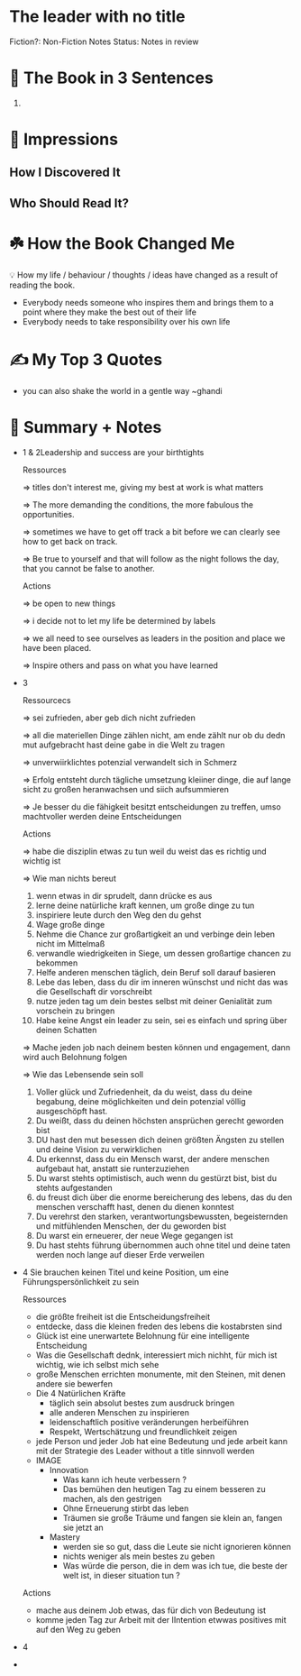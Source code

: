 # The leader with no title

Fiction?: Non-Fiction
Notes Status: Notes in review

# 🚀 The Book in 3 Sentences

1. 

# 🎨 Impressions

## How I Discovered It

## Who Should Read It?

# ☘️ How the Book Changed Me

<aside>
💡 How my life / behaviour / thoughts / ideas have changed as a result of reading the book.

</aside>

- Everybody needs someone who inspires them and brings them to a point where they make the best out of their life
- Everybody needs to take responsibility over his own life

# ✍️ My Top 3 Quotes

- you can also shake the world in a gentle way ~ghandi

# 📒 Summary + Notes

- 1 & 2Leadership and success are your birthtights
    
    Ressources
    
    ⇒ titles don't interest me, giving my best at work is what matters
    
    ⇒ The more demanding the conditions, the more fabulous the opportunities.
    
    ⇒ sometimes we have to get off track a bit before we can clearly see how to get back on track.
    
    ⇒ Be true to yourself and that will follow as the night follows the day, that you cannot be false to another.
    
    Actions
    
    ⇒ be open to new things
    
    ⇒ i decide not to let my life be determined by labels
    
    ⇒ we all need to see ourselves as leaders in the position and place we have been placed.
    
    ⇒ Inspire others and pass on what you have learned
    
- 3
    
    Ressourcecs
    
    ⇒ sei zufrieden, aber geb dich nicht zufrieden
    
    ⇒ all die materiellen Dinge zählen nicht, am ende zählt nur ob du dedn mut aufgebracht hast deine gabe in die Welt zu tragen 
    
    ⇒ unverwiirklichtes potenzial verwandelt sich in Schmerz
    
    ⇒ Erfolg entsteht durch tägliche umsetzung kleiiner dinge, die auf lange sicht zu großen heranwachsen und siich aufsummieren
    
    ⇒ Je besser du die fähigkeit besitzt entscheidungen zu treffen, umso machtvoller werden deine Entscheidungen
    
    Actions
    
    ⇒ habe die disziplin etwas zu tun weil du weist das es richtig und wichtig ist 
    
    ⇒ Wie man nichts bereut
    
    1. wenn etwas in dir sprudelt, dann drücke es aus
    2. lerne deine natürliche kraft kennen, um große dinge zu tun
    3. inspiriere leute durch den Weg den du gehst 
    4. Wage große dinge 
    5. Nehme die Chance zur großartigkeit an und verbinge dein leben nicht im Mittelmaß
    6. verwandle wiedrigkeiten in Siege, um dessen großartige chancen zu bekommen
    7. Helfe anderen menschen täglich, dein Beruf soll darauf basieren
    8. Lebe das leben, dass du dir im inneren wünschst und nicht das was die Gesellschaft dir vorschreibt
    9. nutze jeden tag um dein bestes selbst mit deiner Genialität zum vorschein zu bringen
    10. Habe keine Angst ein leader zu sein, sei es einfach und spring über deinen Schatten
    
    ⇒ Mache jeden job nach deinem besten können und engagement, dann wird auch Belohnung folgen 
    
    ⇒ Wie das Lebensende sein soll
    
    1. Voller glück und Zufriedenheit, da du weist, dass du deine begabung, deine möglichkeiten und dein potenzial völlig ausgeschöpft hast. 
    2. Du weißt, dass du deinen höchsten ansprüchen gerecht geworden bist
    3. DU hast den mut besessen dich deinen größten Ängsten zu stellen und deine Vision zu verwirklichen
    4. Du erkennst, dass du ein Mensch warst, der andere menschen aufgebaut hat, anstatt sie runterzuziehen
    5. Du warst stehts optimistisch, auch wenn du gestürzt bist, bist du stehts aufgestanden 
    6. du freust dich über die enorme bereicherung des lebens, das du den menschen verschafft hast, denen du dienen konntest
    7. Du verehrst den starken, verantwortungsbewussten, begeisternden und mitfühlenden Menschen, der du geworden bist
    8. Du warst ein erneuerer, der neue Wege gegangen ist
    9. Du hast stehts führung übernommen auch ohne titel und deine taten werden noch lange auf dieser Erde verweilen 
- 4 Sie brauchen keinen Titel und keine Position, um eine Führungspersönlichkeit zu sein
    
    Ressources
    
    - die größte freiheit ist die Entscheidungsfreiheit
    - entdecke, dass die kleinen freden des lebens die kostabrsten sind
    - Glück ist eine unerwartete Belohnung für eine intelligente Entscheidung
    - Was die Gesellschaft dednk, interessiert mich nichht, für mich ist wichtig, wie ich selbst mich sehe
    - große Menschen errichten monumente, mit den Steinen, mit denen andere sie bewerfen
    - Die 4 Natürlichen Kräfte
        - täglich sein absolut bestes zum ausdruck bringen
        - alle anderen Menschen zu inspirieren
        - leidenschaftlich positive veränderungen herbeiführen
        - Respekt, Wertschätzung und freundlichkeit zeigen
    - jede Person und jeder Job hat eine Bedeutung und jede arbeit kann mit der Strategie des Leader without a title sinnvoll werden
    - IMAGE
        - Innovation
            - Was kann ich heute verbessern ?
            - Das bemühen den heutigen Tag zu einem besseren zu machen, als den gestrigen
            - Ohne Erneuerung stirbt das leben
            - Träumen sie große Träume und fangen sie klein an, fangen sie jetzt an
        - Mastery
            - werden sie so gut, dass die Leute sie nicht ignorieren können
            - nichts weniger als mein bestes zu geben
            - Was würde die person, die in dem was ich tue, die beste der welt ist, in dieser situation tun ?
    
    Actions
    
    - mache aus deinem Job etwas, das für dich von Bedeutung ist
    - komme jeden Tag zur Arbeit mit der IIntention etwwas positives mit auf den Weg zu geben
- 4
-
